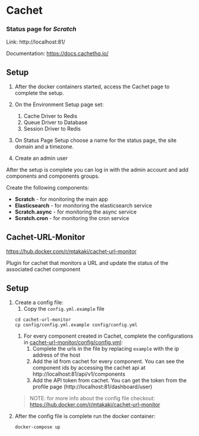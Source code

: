 # Cachet
### Status page for _Scratch_
Link: http://localhost:81/

Documentation: https://docs.cachethq.io/

## Setup

1. After the docker containers started, access the Cachet page to complete the setup.

1. On the Environment Setup page set:
   1. Cache Driver to Redis
   1. Queue Driver to Database
   1. Session Driver to Redis 

1. On Status Page Setup choose a name for the status page, the site domain and a timezone.
1. Create an admin user

After the setup is complete you can log in with the admin account and add components and components groups.

Create the following components:
   - **Scratch** - for monitoring the main app
   - **Elasticsearch** - for monitoring the elasticsearch service
   - **Scratch.async** - for monitoring the async service
   - **Scratch.cron** - for monitoring the cron service

## Cachet-URL-Monitor

https://hub.docker.com/r/mtakaki/cachet-url-monitor

Plugin for cachet that monitors a URL and update the status of the associated cachet component

## Setup 

1. Create a config file:
   1. Copy the ```config.yml.example``` file 
   ```commandline
   cd cachet-url-monitor
   cp config/config.yml.example config/config.yml
   ```
   1. For every component created in Cachet, complete the configurations in [cachet-url-monitor/config/config.yml](https://github.com/eaudeweb/scratch/blob/199debe9e0deadfbafa00bf28bd09533ad1ba2bc/cachet-url-monitor/config/config.yml):
      1. Complete the urls in the file by replacing ``example`` with the ip address of the host
      1. Add the id from cachet for every component. You can see the component ids by accessing the cachet api at http://localhost:81/api/v1/components
      1. Add the API token from cachet. You can get the token from the profile page (http://localhost:81/dashboard/user)
   >    NOTE: for more info about the config file checkout: https://hub.docker.com/r/mtakaki/cachet-url-monitor
1. After the config file is complete run the docker container:
   ```commandline
   docker-compose up
   ```